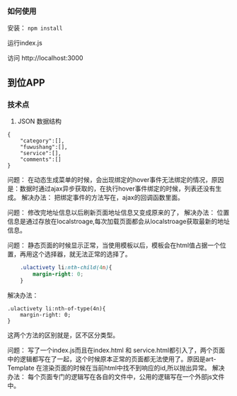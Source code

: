 ### 如何使用

安装：
```npm install```

运行index.js

访问
http://localhost:3000

## 到位APP

### 技术点

1. JSON 数据结构
```
{
	"category":[],
	"fuwushang":[],
	"service":[],
	"comments":[]
}
```

问题：
在动态生成菜单的时候，会出现绑定的hover事件无法绑定的情况，原因是：数据时通过ajax异步获取的，在执行hover事件绑定的时候，列表还没有生成。
解决办法：
把绑定事件的方法写在，ajax的回调函数里面。

问题：
修改完地址信息以后刷新页面地址信息又变成原来的了，
解决办法：
位置信息是通过存放在localstroage,每次加载页面都会从localstroage获取最新的地址信息。


问题：
静态页面的时候显示正常，当使用模板以后，模板会在html值占据一个位置，再用这个选择器，就无法正常的选择了。
```css
	.ulactivety li:nth-child(4n){
	    margin-right: 0;
	}
```
解决办法：
```
.ulactivety li:nth-of-type(4n){
    margin-right: 0;
}
```
这两个方法的区别就是，区不区分类型。

问题：
写了一个index.js而且在index.html 和 service.html都引入了，两个页面中的逻辑都写在了一起，这个时候原本正常的页面都无法使用了。原因是art-Template 在渲染页面的时候在当前html中找不到响应的id,所以抛出异常。
解决办法：
每个页面专门的逻辑写在各自的文件中，公用的逻辑写在一个外部js文件中。